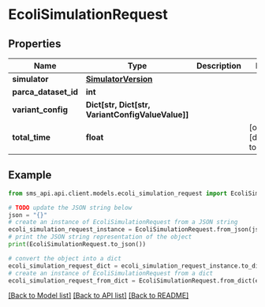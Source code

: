 # EcoliSimulationRequest


## Properties

Name | Type | Description | Notes
------------ | ------------- | ------------- | -------------
**simulator** | [**SimulatorVersion**](SimulatorVersion.md) |  | 
**parca_dataset_id** | **int** |  | 
**variant_config** | **Dict[str, Dict[str, VariantConfigValueValue]]** |  | 
**total_time** | **float** |  | [optional] [default to 11]

## Example

```python
from sms_api.api.client.models.ecoli_simulation_request import EcoliSimulationRequest

# TODO update the JSON string below
json = "{}"
# create an instance of EcoliSimulationRequest from a JSON string
ecoli_simulation_request_instance = EcoliSimulationRequest.from_json(json)
# print the JSON string representation of the object
print(EcoliSimulationRequest.to_json())

# convert the object into a dict
ecoli_simulation_request_dict = ecoli_simulation_request_instance.to_dict()
# create an instance of EcoliSimulationRequest from a dict
ecoli_simulation_request_from_dict = EcoliSimulationRequest.from_dict(ecoli_simulation_request_dict)
```
[[Back to Model list]](../README.md#documentation-for-models) [[Back to API list]](../README.md#documentation-for-api-endpoints) [[Back to README]](../README.md)


